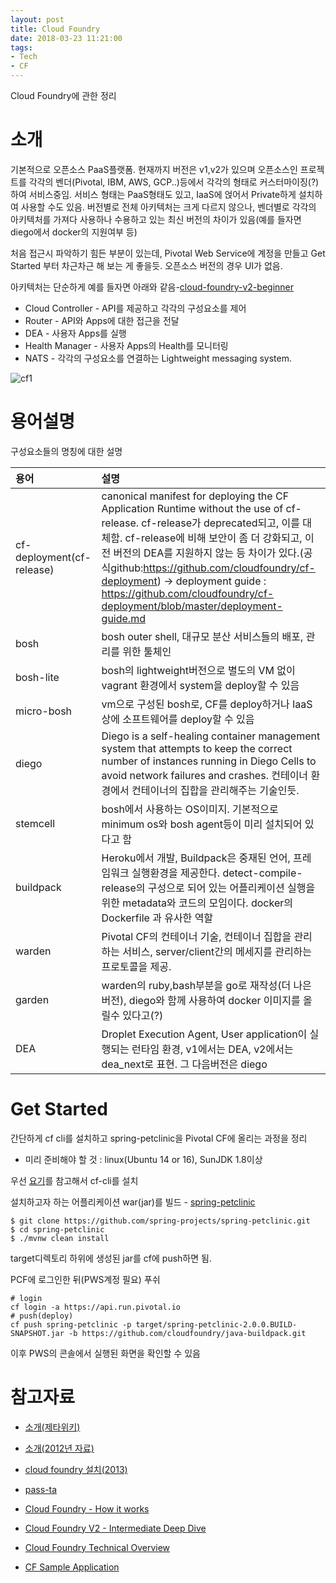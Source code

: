 ```yaml
---
layout: post
title: Cloud Foundry
date: 2018-03-23 11:21:00
tags:
- Tech
- CF
---
```


Cloud Foundry에 관한 정리

# 소개

기본적으로 오픈소스 PaaS플랫폼. 현재까지 버전은 v1,v2가 있으며 오픈소스인 프로젝트를 각각의 벤더(Pivotal, IBM, AWS, GCP..)등에서 각각의 형태로 커스터마이징(?)하여 서비스중임. 서비스 형태는 PaaS형태도 있고, IaaS에 얹어서 Private하게 설치하여 사용할 수도 있음. 버전별로 전체 아키텍처는 크게 다르지 않으나, 벤더별로 각각의 아키텍처를 가져다 사용하나 수용하고 있는 최신 버전의 차이가 있음(예를 들자면 diego에서 docker의 지원여부 등)

처음 접근시 파악하기 힘든 부분이 있는데, Pivotal Web Service에 계정을 만들고 Get Started 부터 차근차근 해 보는 게 좋을듯. 오픈소스 버전의 경우 UI가 없음.

아키텍처는 단순하게 예를 들자면 아래와 같음-[cloud-foundry-v2-beginner](https://www.slideshare.net/jacopen/cloud-foundry-v2-beginner)

- Cloud Controller - API를 제공하고 각각의 구성요소를 제어
- Router - API와 Apps에 대한 접근을 전달
- DEA - 사용자 Apps를 실행
- Health Manager - 사용자 Apps의 Health를 모니터링
- NATS - 각각의 구성요소를 연결하는 Lightweight messaging system.

![cf1](https://user-images.githubusercontent.com/2344830/38226116-ec831590-3732-11e8-9519-b68f5828660e.png)


# 용어설명

구성요소들의 명칭에 대한 설명


|용어 | 설명|
|:------|:-------|
|cf-deployment(cf-release) | canonical manifest for deploying the CF Application Runtime without the use of cf-release. cf-release가 deprecated되고, 이를 대체함. cf-release에 비해 보안이 좀 더 강화되고, 이전 버전의 DEA를 지원하지 않는 등 차이가 있다.(공식github:https://github.com/cloudfoundry/cf-deployment) → deployment guide : https://github.com/cloudfoundry/cf-deployment/blob/master/deployment-guide.md|
|bosh| bosh outer shell, 대규모 분산 서비스들의 배포, 관리를 위한 툴체인 |
|bosh-lite| bosh의 lightweight버전으로 별도의 VM 없이 vagrant 환경에서 system을 deploy할 수 있음|
|micro-bosh| vm으로 구성된 bosh로, CF를 deploy하거나 IaaS상에 소프트웨어를 deploy할 수 있음|
|diego | Diego is a self-healing container management system that attempts to keep the correct number of instances running in Diego Cells to avoid network failures and crashes. 컨테이너 환경에서 컨테이너의 집합을 관리해주는 기술인듯.|
|stemcell| bosh에서 사용하는 OS이미지. 기본적으로 minimum os와 bosh agent등이 미리 설치되어 있다고 함|
|buildpack| Heroku에서 개발, Buildpack은 중재된 언어, 프레임워크 실행환경을 제공한다. detect-compile-release의 구성으로 되어 있는 어플리케이션 실행을 위한 metadata와 코드의 모임이다. docker의 Dockerfile 과 유사한 역할|
|warden| Pivotal CF의 컨테이너 기술, 컨테이너 집합을 관리하는 서비스, server/client간의 메세지를 관리하는 프로토콜을 제공.|
|garden|warden의 ruby,bash부분을 go로 재작성(더 나은 버전), diego와 함께 사용하여 docker 이미지를 올릴수 있다고(?)|
|DEA|Droplet Execution Agent, User application이 실행되는 런타임 환경, v1에서는 DEA, v2에서는 dea_next로 표현. 그 다음버전은 diego|


# Get Started

간단하게 cf cli를 설치하고 spring-petclinic을 Pivotal CF에 올리는 과정을 정리

- 미리 준비해야 할 것 : linux(Ubuntu 14 or 16), SunJDK 1.8이상

우선 [요기](https://pivotal.io/platform/pcf-tutorials/getting-started-with-pivotal-cloud-foundry/introduction)를 참고해서 cf-cli를 설치

설치하고자 하는 어플리케이션 war(jar)를 빌드 - [spring-petclinic](http://projects.spring.io/spring-petclinic/)

    $ git clone https://github.com/spring-projects/spring-petclinic.git
    $ cd spring-petclinic
    $ ./mvnw clean install

target디렉토리 하위에 생성된 jar를 cf에 push하면 됨.

PCF에 로그인한 뒤(PWS계정 필요) 푸쉬
    
    # login
    cf login -a https://api.run.pivotal.io
    # push(deploy)
    cf push spring-petclinic -p target/spring-petclinic-2.0.0.BUILD-SNAPSHOT.jar -b https://github.com/cloudfoundry/java-buildpack.git

이후 PWS의 콘솔에서 실행된 화면을 확인할 수 있음

# 참고자료

- [소개(제타위키)](https://zetawiki.com/wiki/클라우드_파운드리)

- [소개(2012년 자료)](http://www.mimul.com/pebble/default/2012/05/22/1337665188713.html)

- [cloud foundry 설치(2013)](https://www.slideshare.net/nanhapark/deview-2013-backend-paas-cloudfoundry)

- [pass-ta](https://paas-ta.kr)

- [Cloud Foundry - How it works](https://www.slideshare.net/jacopen/cloud-foundry-v2-beginner)

- [Cloud Foundry V2 - Intermediate Deep Dive](https://www.slideshare.net/jacopen/cloud-foundry-v2-intermediate)

- [Cloud Foundry Technical Overview](https://www.slideshare.net/cdavisafc/cloud-foundry-technical-overview)

- [CF Sample Application](https://github.com/cloudfoundry-samples)



